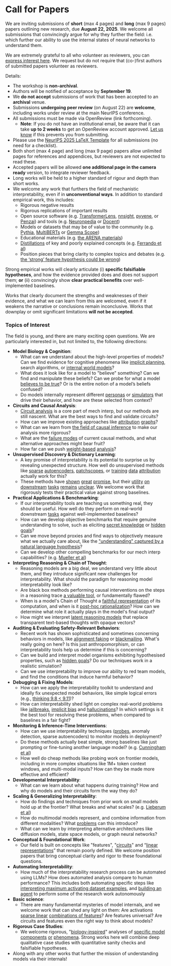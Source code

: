 # Call for Papers
We are inviting submissions of **short** (max 4 pages) and **long** (max 9 pages) papers outlining new research, due **August 22, 2025**. We welcome all submissions that convincingly argue for why they further the field: i.e. which further our ability to use the internal states of neural networks to understand them. 

We are extremely grateful to all who volunteer as reviewers, you can [express interest here](https://www.google.com/url?q=https://docs.google.com/forms/d/e/1FAIpQLSdiw1SJllzoTz_nqzDTzTOGb9DV3W_truQyh-WvYj_QGIi7Mg/viewform?usp%3Ddialog&sa=D&source=editors&ust=1752374195745787&usg=AOvVaw0bQDirb5PS_KRZrL1HSZQW). We request but do not require that (co-)first authors of submitted papers volunteer as reviewers. 

Details: 
* The workshop is **non-archival**.
* Authors will be notified of acceptance by **September 19**.
* We **do not accept** submissions of work that has been accepted to an **archival** venue.
* Submissions **undergoing peer review** (on August 22) are **welcome**, including works under review at the main NeurIPS conference.
* All submissions must be made via OpenReview (link forthcoming).
  * **Note**: If you do not have an institutional email, be aware that it can take **up to 2 weeks** to get an OpenReview account approved. [Let us know](mailto:neurips2025@mechinterpworkshop.com) if this prevents you from submitting.
* Please use the [NeurIPS 2025 LaTeX Template](https://www.google.com/url?q=https://media.neurips.cc/Conferences/NeurIPS2025/Styles.zip&sa=D&source=editors&ust=1752374195748776&usg=AOvVaw0X-9ZgUUuLJVfUHsZKBdzR) for all submissions (no need for a checklist).
* Both short (max 4 page) and long (max 9 page) papers allow unlimited pages for references and appendices, but reviewers are not expected to read these.
* Accepted papers will be allowed **one additional page in the camera ready** version, to integrate reviewer feedback.
* Long works will be held to a higher standard of rigour and depth than short works.
* We welcome any work that furthers the field of mechanistic interpretability, even if in **unconventional ways**. In addition to standard empirical work, this includes:
  * Rigorous negative results
  * Rigorous replications of important results
  * Open source software (e.g. [TransformerLens](https://www.google.com/url?q=https://github.com/neelnanda-io/TransformerLens&sa=D&source=editors&ust=1752374195750731&usg=AOvVaw1snX-uW5B5lEj4TbIKxo9B), [nnsight](https://www.google.com/url?q=https://github.com/ndif-team/nnsight&sa=D&source=editors&ust=1752374195750957&usg=AOvVaw1SPYi22BFPQqTwkNfudUJw), [pyvene](https://www.google.com/url?q=https://github.com/stanfordnlp/pyvene/tree/main/pyvene/models/mlp&sa=D&source=editors&ust=1752374195751122&usg=AOvVaw1dkAruEGz0d7EI0XuGCdXw), or [Penzai](https://www.google.com/url?q=https://github.com/google-deepmind/penzai&sa=D&source=editors&ust=1752374195751286&usg=AOvVaw2jFNhkDRB0k8kWNqF_T1nQ)) and tools (e.g. [Neuronpedia](https://www.google.com/url?q=http://neuronpedia.org&sa=D&source=editors&ust=1752374195751455&usg=AOvVaw03A1_R6vmjBWExhtWzyJeA) or [Docent](https://www.google.com/url?q=https://transluce.org/introducing-docent&sa=D&source=editors&ust=1752374195751653&usg=AOvVaw1EGdV2FJpAyqxKis4MhUBD))
  * Models or datasets that may be of value to the community (e.g. [Pythia](https://www.google.com/url?q=https://arxiv.org/abs/2304.01373&sa=D&source=editors&ust=1752374195751960&usg=AOvVaw1nhoOkBHb7t19I8kZ77ubB), [MultiBERTs](https://www.google.com/url?q=https://arxiv.org/abs/2106.16163&sa=D&source=editors&ust=1752374195752094&usg=AOvVaw2HNzb2ZnmxwLHMKMuJDHkJ) or [Gemma Scope](https://www.google.com/url?q=https://arxiv.org/abs/2408.05147&sa=D&source=editors&ust=1752374195752211&usg=AOvVaw1aucn6Xu7mamifBaBctlkL))
  * Educational materials (e.g. [the ARENA materials](https://www.google.com/url?q=https://arena3-chapter1-transformer-interp.streamlit.app/&sa=D&source=editors&ust=1752374195752526&usg=AOvVaw2eJII7PVm4Gr9kGL03VTdQ))
  * [Distillations](https://www.google.com/url?q=https://distill.pub/2017/research-debt/&sa=D&source=editors&ust=1752374195752707&usg=AOvVaw1R4YEzlJJzSpty9V73jG0W) of key and poorly explained concepts (e.g. [Ferrando et al](https://www.google.com/url?q=https://arxiv.org/abs/2405.00208&sa=D&source=editors&ust=1752374195752946&usg=AOvVaw3cs6hf5jwMpMFwsyejqB5F))
  * Position pieces that bring clarity to complex topics and debates (e.g. [the ‘strong’ feature hypothesis could be wrong](https://www.google.com/url?q=https://www.alignmentforum.org/posts/tojtPCCRpKLSHBdpn/the-strong-feature-hypothesis-could-be-wrong&sa=D&source=editors&ust=1752374195753423&usg=AOvVaw2Pj4n9xiBou3NT00ozdfy5))

Strong empirical works will clearly articulate (i) **specific falsifiable hypotheses**, and how the evidence provided does and does not support them; **or** (ii) convincingly show **clear practical benefits** over well-implemented baselines. 

Works that clearly document the strengths and weaknesses of their evidence, and what we can learn from this are welcomed, even if it weakens the narrative or conclusions remain inconclusive. Works that downplay or omit significant limitations **will not be accepted**. 
### Topics of Interest
The field is young, and there are many exciting open questions. We are particularly interested in, but not limited to, the following directions: 
* **Model Biology & Cognition**:
  * What can we understand about the high-level properties of models? Can we find evidence for cognitive phenomena like [implicit planning](https://www.google.com/url?q=https://transformer-circuits.pub/2025/attribution-graphs/biology.html%23dives-poems&sa=D&source=editors&ust=1752374195755827&usg=AOvVaw26Rt3SbkVExdZB4Qt36ZHE), search algorithms, or [internal world models](https://www.google.com/url?q=https://arxiv.org/abs/2210.13382&sa=D&source=editors&ust=1752374195756039&usg=AOvVaw1yZbbQGWVoFIH5XVSQICYr)?
  * What does it look like for a model to "believe" something? Can we find and manipulate these beliefs? Can we probe for what a model [believes to be true](https://www.google.com/url?q=https://arxiv.org/abs/2310.06824&sa=D&source=editors&ust=1752374195756418&usg=AOvVaw0ZPJX8B5ZGEgfpVyBsV-wf)? Or is the entire notion of a model’s beliefs confused?
  * Do models internally represent different [personas](https://www.google.com/url?q=https://arxiv.org/abs/2406.12094&sa=D&source=editors&ust=1752374195756744&usg=AOvVaw0VPuXkUOmmUaMxj9gCemqw) or [simulators](https://www.google.com/url?q=https://www.nature.com/articles/s41586-023-06647-8&sa=D&source=editors&ust=1752374195756870&usg=AOvVaw0ewP8EsVzFrmfFhOxLqswE) that drive their behavior, and how are these selected from context?
* **Circuits and Causal Analysis**:
  * [Circuit analysis](https://www.google.com/url?q=https://distill.pub/2020/circuits/zoom-in/&sa=D&source=editors&ust=1752374195757228&usg=AOvVaw1zaKmMzejoJV5KiNYqgi2P) is a core part of mech interp, but our methods are still nascent. What are the best ways to find and validate circuits?
  * How can we improve existing approaches like [attribution](https://www.google.com/url?q=https://arxiv.org/abs/2406.11944&sa=D&source=editors&ust=1752374195757613&usg=AOvVaw04wgY1RCaW5CLuqT6dOoOK) [graphs](https://www.google.com/url?q=https://transformer-circuits.pub/2025/attribution-graphs/methods.html&sa=D&source=editors&ust=1752374195757749&usg=AOvVaw112v94wLMmD8bvqOOPh-Xg)?
  * What can we learn from [the field of causal inference](https://www.google.com/url?q=https://arxiv.org/abs/2407.04690&sa=D&source=editors&ust=1752374195757976&usg=AOvVaw2hXIpo0b_aE2YKQ22qrJzd) to make our analysis more rigorous?
  * What are the [failure modes](https://www.google.com/url?q=https://arxiv.org/abs/2307.15771&sa=D&source=editors&ust=1752374195758239&usg=AOvVaw0MyT_22QuFTFE8GvRQs-N0) of current causal methods, and what alternative approaches might bear fruit?
  * How far can we push [weight-based](https://www.google.com/url?q=https://arxiv.org/abs/2301.05217&sa=D&source=editors&ust=1752374195758579&usg=AOvVaw1YWOj3-lGRf_P38BOxHFrf) [analysis](https://www.google.com/url?q=https://arxiv.org/abs/2410.08417&sa=D&source=editors&ust=1752374195758706&usg=AOvVaw3SQugn-KrxWxql1Lyemo6q)?
* **Unsupervised Discovery & Dictionary Learning**:
  * A key promise of interpretability is its potential to surprise us by revealing unexpected structure. How well do unsupervised methods like [sparse](https://www.google.com/url?q=https://arxiv.org/abs/2103.15949&sa=D&source=editors&ust=1752374195759328&usg=AOvVaw3kqMgEoCaBkJ767SZBeq3q) [autoencoders](https://www.google.com/url?q=https://transformer-circuits.pub/2023/monosemantic-features&sa=D&source=editors&ust=1752374195759524&usg=AOvVaw31_BZ6IeUFR1h8iiNfCCj9), [patch](https://www.google.com/url?q=https://arxiv.org/abs/2401.06102&sa=D&source=editors&ust=1752374195759646&usg=AOvVaw1bhwvzJgM2rjCENBPyQywK)[scopes](https://www.google.com/url?q=https://arxiv.org/abs/2403.10949v2&sa=D&source=editors&ust=1752374195759740&usg=AOvVaw1_NOA4JMpJtL7L-IIXmEOx), or [training](https://www.google.com/url?q=https://proceedings.mlr.press/v70/koh17a?ref%3Dhttps://githubhelp.com&sa=D&source=editors&ust=1752374195759887&usg=AOvVaw3HJjGO2oZxR0BPBLi047Bl) [data](https://www.google.com/url?q=https://arxiv.org/abs/2308.03296&sa=D&source=editors&ust=1752374195760027&usg=AOvVaw2LT6mdLaB_bPK-XmYTmTTL) [attribution](https://www.google.com/url?q=https://arxiv.org/abs/2205.11482&sa=D&source=editors&ust=1752374195760138&usg=AOvVaw3kxMcxgMw2RY2hNctaQ1hI) actually work for this?
  * These methods have [shown](https://www.google.com/url?q=https://transformer-circuits.pub/2024/scaling-monosemanticity/index.html&sa=D&source=editors&ust=1752374195760529&usg=AOvVaw06tclzzIFmx7TihD0GA-lY) [great](https://www.google.com/url?q=https://transformer-circuits.pub/2025/attribution-graphs/biology.html&sa=D&source=editors&ust=1752374195760765&usg=AOvVaw2KsEGUPNhnqUSFfhk8SMSl) [promise](https://www.google.com/url?q=https://arxiv.org/abs/2503.10965&sa=D&source=editors&ust=1752374195760884&usg=AOvVaw1wSwKB_w8BKmmbIln34m7P), but their [utility](https://www.google.com/url?q=https://arxiv.org/abs/2502.16681&sa=D&source=editors&ust=1752374195761011&usg=AOvVaw1whxhA9OTgCgBbUA8v8HeV) [on](https://www.google.com/url?q=https://www.tilderesearch.com/blog/sieve&sa=D&source=editors&ust=1752374195761110&usg=AOvVaw2zTo0X1Q9ioYEVNPCnpBBE) [downstream](https://www.google.com/url?q=https://arxiv.org/abs/2501.17148&sa=D&source=editors&ust=1752374195761208&usg=AOvVaw0QskYmKJMkg3gPk8xNwyqQ) [tasks](https://www.google.com/url?q=https://transformer-circuits.pub/2024/features-as-classifiers/index.html&sa=D&source=editors&ust=1752374195761336&usg=AOvVaw2eX7zYA-mW92aFuXSTQzKP) [remains](https://www.google.com/url?q=https://arxiv.org/abs/2502.04382&sa=D&source=editors&ust=1752374195761431&usg=AOvVaw1ZzE1dFAOoC6eoebuDzuis) [unclear](https://www.google.com/url?q=https://www.alignmentforum.org/posts/4uXCAJNuPKtKBsi28/negative-results-for-saes-on-downstream-tasks&sa=D&source=editors&ust=1752374195761649&usg=AOvVaw1Rdoj0L1zVxFHMau0McDa4). We welcome work that rigorously tests their practical value against strong baselines.
* **Practical Applications & Benchmarking**:
  * If our interpretability tools are teaching us something real, they should be useful. How well do they perform on real-world downstream [tasks](https://www.google.com/url?q=https://www.lesswrong.com/posts/wGRnzCFcowRCrpX4Y/downstream-applications-as-validation-of-interpretability&sa=D&source=editors&ust=1752374195762539&usg=AOvVaw1kJHeq3c0gPyyftFuucXxq) against well-implemented baselines?
  * How can we develop objective benchmarks that require genuine understanding to solve, such as eliciting [secret knowledge](https://www.google.com/url?q=https://arxiv.org/abs/2505.14352&sa=D&source=editors&ust=1752374195763039&usg=AOvVaw21FlIN1Rom6AW1nz2Y4b8G) or [hidden goals](https://www.google.com/url?q=https://arxiv.org/abs/2503.10965&sa=D&source=editors&ust=1752374195763184&usg=AOvVaw0dOUakO2LlyDSVZZUewiCP)?
  * Can we move beyond proxies and find ways to objectively measure what we actually care about, like the ["understanding" captured by a natural language hypothesis](https://www.google.com/url?q=https://arxiv.org/abs/2502.04382&sa=D&source=editors&ust=1752374195763616&usg=AOvVaw3-jCvLeu_bbInlrAJULoTP)?
  * Can we develop other compelling benchmarks for our mech interp capabilities? (e.g. [Mueller et al](https://www.google.com/url?q=https://arxiv.org/abs/2504.13151&sa=D&source=editors&ust=1752374195763934&usg=AOvVaw0DT4uEarfkZKag-QG8Ebb1))
* **Interpreting Reasoning & Chain of Thought**:
  * Reasoning models are a big deal, we understand very little about them, and they introduce significant new challenges for interpretability. What should the paradigm for reasoning model interpretability look like?
  * Are black box methods performing causal interventions on the steps in a reasoning trace [a valuable tool](https://www.google.com/url?q=https://arxiv.org/abs/2506.19143&sa=D&source=editors&ust=1752374195764895&usg=AOvVaw23Ywi1VlgSHPjAzgM_Jxlz), or fundamentally flawed?
  * When is a model's Chain of Thought a [faithful representation](https://www.google.com/url?q=https://arxiv.org/abs/2305.04388&sa=D&source=editors&ust=1752374195765285&usg=AOvVaw39DTLQ9tsM7IB36FDMg0h6) of its computation, and when is it [post-hoc rationalization](https://www.google.com/url?q=https://arxiv.org/abs/2503.08679&sa=D&source=editors&ust=1752374195765500&usg=AOvVaw1AXzBboweKfvNVeB7tjSw0)? How can we determine what role it actually plays in the model's final output?
  * How might we interpret [latent reasoning models](https://www.google.com/url?q=https://arxiv.org/abs/2412.06769&sa=D&source=editors&ust=1752374195765899&usg=AOvVaw10XroC30dQv8Hvo7pD8OL_) that replace transparent text-based thoughts with opaque vectors?
* **Auditing & Evaluating Safety-Relevant Behaviors**:
  * Recent work has shown sophisticated and sometimes concerning behaviors in models, like [alignment faking](https://www.google.com/url?q=https://arxiv.org/abs/2412.14093&sa=D&source=editors&ust=1752374195766635&usg=AOvVaw09Nr66bCUhxCyWdnxJpeyi) or [blackmailing](https://www.google.com/url?q=https://www.anthropic.com/research/agentic-misalignment&sa=D&source=editors&ust=1752374195766840&usg=AOvVaw0__9rI0dLkcyy95-MNRUcR). What's really going on here? Is this just anthropomorphism, or can interpretability tools help us determine if this is concerning?
  * Can we build and interpret model organisms exhibiting hypothesised properties, such as [hidden goals](https://www.google.com/url?q=https://arxiv.org/abs/2503.10965&sa=D&source=editors&ust=1752374195767455&usg=AOvVaw3vz1lDarl5ToVgkhPjhuDT)? Do our techniques work in a realistic simulation?
  * Can we use interpretability to improve our ability to red team models, and find the conditions that induce harmful behavior?
* **Debugging & Fixing Models**:
  * How can we apply the interpretability toolkit to understand and ideally fix unexpected model behaviors, like simple logical errors (e.g., [thinking 9.8 < 9.11](https://www.google.com/url?q=https://transluce.org/observability-interface&sa=D&source=editors&ust=1752374195768427&usg=AOvVaw37orbL-bahi8tj8MKAcwGd))?
  * How can interpretability shed light on complex real-world problems like [jailbreaks](https://www.google.com/url?q=https://transformer-circuits.pub/2025/attribution-graphs/biology.html%23dives-jailbreak&sa=D&source=editors&ust=1752374195768834&usg=AOvVaw0d5hn_xtH_LSPgOnUKd82P), [implicit bias](https://www.google.com/url?q=https://arxiv.org/abs/2506.10922&sa=D&source=editors&ust=1752374195768989&usg=AOvVaw1MJxjXS9MJC_j6aprIMLbb) and [hallucinations](https://www.google.com/url?q=https://arxiv.org/abs/2411.14257&sa=D&source=editors&ust=1752374195769123&usg=AOvVaw1aq1QB97vmJwJEG-0sPwL9)? In which settings is it the best tool for resolving these problems, when compared to baselines in a fair fight?
* **Monitoring & Inference-Time Interventions**:
  * How can we use interpretability techniques ([probes](https://www.google.com/url?q=https://arxiv.org/abs/2102.12452&sa=D&source=editors&ust=1752374195769867&usg=AOvVaw3FDDINcXVXrAuCGHLC6duJ), anomaly detection, sparse autoencoders) to monitor models in deployment?
  * Do these methods actually beat simple, strong baselines like just prompting or fine-tuning another language model? (e.g. [Cunningham et al](https://www.google.com/url?q=https://alignment.anthropic.com/2025/cheap-monitors/&sa=D&source=editors&ust=1752374195770411&usg=AOvVaw0qoU53gv2xQGm6w64hNVzK))
  * How well do cheap methods like probing work on frontier models, including in more complex situations like 1M+ token context windows, and multi-modal inputs? How can they be made more effective and efficient?
* **Developmental Interpretability**:
  * What can we learn about what happens during training? How and why do models and their circuits form the way they do?
* **Scaling & Generalizing Interpretability**:
  * How do findings and techniques from prior work on small models hold up at the frontier? What breaks and what scales? (e.g. [Lieberum et al](https://www.google.com/url?q=https://arxiv.org/abs/2307.09458&sa=D&source=editors&ust=1752374195771930&usg=AOvVaw1iA4d5kesaMK1kt-vAJhyo))
  * How do multimodal models represent, and combine information from different modalities? What [problems](https://www.google.com/url?q=https://openreview.net/pdf?id%3DVUhRdZp8ke&sa=D&source=editors&ust=1752374195772364&usg=AOvVaw1zXSp7RY7TY6aYURpvAkib) can this introduce?
  * What can we learn by interpreting alternative architectures like diffusion models, state space models, or graph neural networks?
* **Conceptual & Foundational Work**:
  * Our field is built on concepts like "features", "[circuits](https://www.google.com/url?q=https://distill.pub/2020/circuits/zoom-in/&sa=D&source=editors&ust=1752374195773221&usg=AOvVaw3G45WM_DeGRITM9DYP0TF3)" and “[linear representations](https://www.google.com/url?q=https://transformer-circuits.pub/2024/july-update/index.html%23linear-representations&sa=D&source=editors&ust=1752374195773437&usg=AOvVaw26Ofk07QSYzpGaqiJwpJme)” that remain poorly defined. We welcome position papers that bring conceptual clarity and rigor to these foundational questions.
* **Automating Interpretability**:
  * How much of the interpretability research process can be automated using LLMs? How does automated analysis compare to human performance? This includes both automating specific steps like [interpreting maximum activating dataset examples](https://www.google.com/url?q=https://openaipublic.blob.core.windows.net/neuron-explainer/paper/index.html&sa=D&source=editors&ust=1752374195774484&usg=AOvVaw1FRwbKp-F7dICdHTWj0kOv), and [building an agent](https://www.google.com/url?q=https://arxiv.org/abs/2404.14394&sa=D&source=editors&ust=1752374195774643&usg=AOvVaw1VoSLx5lnGBAabSy2P0x7M) to perform some of the research work autonomously
* **Basic science**:
  * There are many fundamental mysteries of model internals, and we welcome work that can shed any light on them: Are activations [sparse linear](https://www.google.com/url?q=https://arxiv.org/abs/1601.03764&sa=D&source=editors&ust=1752374195775271&usg=AOvVaw0RX1vWl8tGZNVLWCKr1jUJ) [combinations of features](https://www.google.com/url?q=https://transformer-circuits.pub/2022/toy_model/index.html&sa=D&source=editors&ust=1752374195775446&usg=AOvVaw1DVRRcH1cBexCnE7CRPa4T)? Are features universal? Are circuits and features even the right way to think about models?
* **Rigorous Case Studies**:
  * We welcome rigorous, "[biology-inspired](https://www.google.com/url?q=https://distill.pub/2020/circuits/curve-circuits/&sa=D&source=editors&ust=1752374195776046&usg=AOvVaw1jyRMQu-SXBGxZ-Qypk8bJ)" analyses of [specific model](https://www.google.com/url?q=https://arxiv.org/abs/2310.04625&sa=D&source=editors&ust=1752374195776226&usg=AOvVaw0C9nYZ0mr5Fmb6O9_vP-Ol) [components](https://www.google.com/url?q=https://transformer-circuits.pub/2024/scaling-monosemanticity/index.html&sa=D&source=editors&ust=1752374195776415&usg=AOvVaw3QREsYr2jcyI7R2fWPgots) [or](https://www.google.com/url?q=https://arxiv.org/abs/2305.01610&sa=D&source=editors&ust=1752374195776533&usg=AOvVaw1IkvdHiwWywwVreO92DtpA) [phenomena](https://www.google.com/url?q=https://arxiv.org/abs/2306.09346&sa=D&source=editors&ust=1752374195776672&usg=AOvVaw2msoneFPISGzQRU9GhGjjN). Strong works here will combine deep qualitative case studies with quantitative sanity checks and falsifiable hypotheses.
* Along with any other works that further the mission of understanding models via their internals!